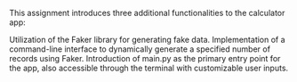 This assignment introduces three additional functionalities to the calculator app:

Utilization of the Faker library for generating fake data.
Implementation of a command-line interface to dynamically generate a specified number of records using Faker.
Introduction of main.py as the primary entry point for the app, also accessible through the terminal with customizable user inputs.




